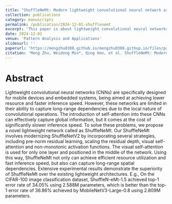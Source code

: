```yaml
---
title: "ShuffleNeMt: Modern lightweight convolutional neural network architecture"
collection: publications
category: manuscripts
permalink: /publication/2024-12-01-shufflenemt
excerpt: 'This paper is about lightweight convolutional neural networks.'
date: 2024-12-01
venue: 'Pattern Analysis and Applications'
slidesurl: ''
paperurl: 'https://mengzhu0308.github.io/mengzhu0308.githup.io/files/papers/2024-12-01-shufflenemt.pdf'
citation: 'Meng Zhu, Weidong Min*, Qing Han, et al. ShuffleNeMt: Modern lightweight convolutional neural network architecture. Pattern Analysis and Applications, 2024, 27 (4): 123-134. DOI: 10.1007/s10044-024-01327-3.'
---
```


# Abstract

Lightweight convolutional neural networks (CNNs) are specifically designed for mobile devices and embedded systems, being aimed at achieving lower resource and faster inference speed. However, these networks are limited in their ability to capture long-range dependencies due to the local nature of convolutional operations. The introduction of self-attention into these CNNs can effectively capture global information, but it comes at the cost of significantly slower inference speed. To solve these problems, we propose a novel lightweight network called as ShuffleNeMt. Our ShuffleNeMt involves modernizing ShuffleNetV2 by incorporating several strategies, including pre-norm residual learning, scaling the residual depth, visual self-attention and non-monotonic activation functions. The visual self-attention is used for only one layer and positioned in the middle of the network. Using this way, ShuffleNeMt not only can achieve efficient resource utilization and fast inference speed, but also can capture long-range spatial dependencies. Extensive experimental results demonstrate the superiority of ShuffleNeMt over the existing lightweight architectures. E.g., On the CIFAR-100 image classification dataset, ShuffleN-eMt-1.5 achieved top-1 error rate of 34.05% using 2.588M parameters, which is better than the top-1 error rate of 36.86% achieved by MobileNetV3-Large-0.8 using 2.809M parameters.